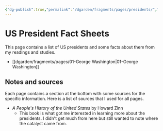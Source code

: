 ```yaml
---
{"dg-publish":true,"permalink":"/dgarden/fragments/pages/presidents/","created":"2025-07-16T21:52:52.251-04:00","updated":"2025-07-26T14:08:14.448-04:00"}
---
```



# US President Fact Sheets

This page contains a list of US presidents and some facts about them from my readings and studies.

- [[dgarden/fragments/pages/01-George Washington\|01-George Washington]]

## Notes and sources 
Each page contains a section at the bottom with some sources for the specific information. Here is a list of sources that I used for all pages.

- *A People's History of the United States* by Howard Zinn
	- This book is what got me interested in learning more about the presidents. I didn't get much from here but still wanted to note where the catalyst came from.